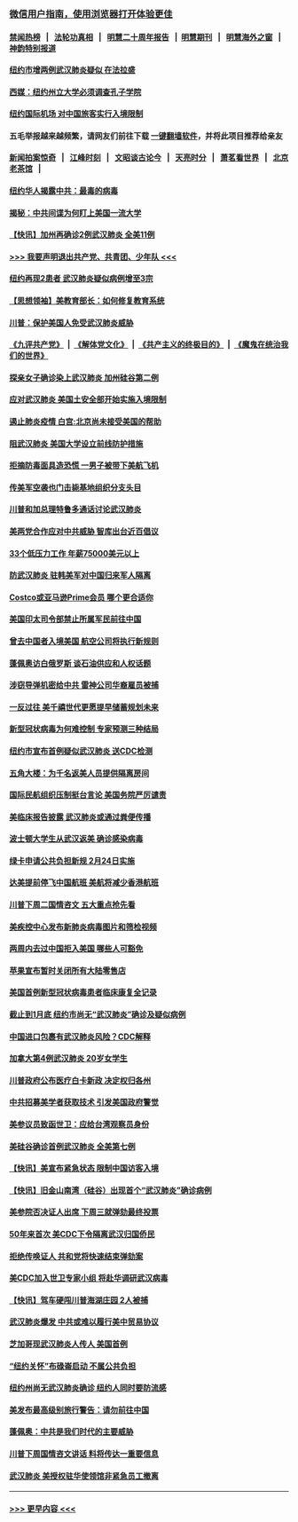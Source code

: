 ### [微信用户指南，使用浏览器打开体验更佳](https://github.com/gfw-breaker/banned-news1/blob/master/indexes/wechat-guide.md?t=0)
#### [禁闻热榜](热点新闻.md?t=0)  &nbsp;&nbsp;|&nbsp;&nbsp; [法轮功真相](https://github.com/gfw-breaker/truth/blob/master/README.md?t=0) &nbsp;&nbsp;|&nbsp;&nbsp; [明慧二十周年报告](https://github.com/gfw-breaker/mh-reports/blob/master/README.md?t=0) &nbsp;&nbsp;|&nbsp;&nbsp;[明慧期刊](https://github.com/gfw-breaker/mh-qikan) &nbsp;&nbsp;|&nbsp;&nbsp; [明慧海外之窗](https://github.com/gfw-breaker/mh-news/blob/master/README.md?t=0) &nbsp;&nbsp;|&nbsp;&nbsp; [神韵特别报道](https://github.com/gfw-breaker/mh-news/blob/master/shenyun.md?t=0)
#### [纽约市增两例武汉肺炎疑似 在法拉盛](../pages/nsc412/n11840625.md?t=02031833) 
#### [西媒：纽约州立大学必须调查孔子学院](../pages/nsc412/n11840637.md?t=02031833) 
#### [纽约国际机场  对中国旅客实行入境限制](../pages/nsc412/n11840619.md?t=02031833) 
#### 五毛举报越来越频繁，请网友们前往下载 [一键翻墙软件](https://github.com/gfw-breaker/ssr-accounts)，并将此项目推荐给亲友
#### [新闻拍案惊奇](https://github.com/gfw-breaker/banned-news1/blob/master/pages/link4.md) &nbsp;&nbsp;|&nbsp;&nbsp; [江峰时刻](https://github.com/gfw-breaker/banned-news1/blob/master/pages/link4.md) &nbsp;&nbsp;|&nbsp;&nbsp; [文昭谈古论今](https://github.com/gfw-breaker/banned-news1/blob/master/pages/link4.md) &nbsp;&nbsp;|&nbsp;&nbsp; [天亮时分](https://github.com/gfw-breaker/banned-news1/blob/master/pages/link4.md) &nbsp;&nbsp;|&nbsp;&nbsp; [萧茗看世界](https://github.com/gfw-breaker/banned-news1/blob/master/pages/link4.md) &nbsp;&nbsp;|&nbsp;&nbsp; [北京老茶馆](https://github.com/gfw-breaker/banned-news1/blob/master/pages/link4.md) &nbsp;&nbsp;|&nbsp;&nbsp; 
#### [纽约华人揭露中共：最毒的病毒](../pages/nsc412/n11840631.md?t=02031833) 
#### [揭秘：中共间谍为何盯上美国一流大学](../pages/nsc412/n11840270.md?t=02031833) 
#### [【快讯】加州再确诊2例武汉肺炎 全美11例](../pages/nsc412/n11840339.md?t=02031833) 
#### [>>> 我要声明退出共产党、共青团、少年队 <<<](https://github.com/begood0513/goodnews/blob/master/quit/letter.md) 
#### [纽约再现2患者 武汉肺炎疑似病例增至3宗](../pages/nsc412/n11840010.md?t=02031833) 
#### [【思想领袖】美教育部长：如何修复教育系统](../pages/nsc412/n11690865.md?t=02031833) 
#### [川普：保护美国人免受武汉肺炎威胁](../pages/nsc412/n11839718.md?t=02031833) 
#### [《九评共产党》](https://github.com/begood0513/9ping.md/blob/master/README.md) &nbsp;|&nbsp; [《解体党文化》](../../../../jtdwh.md/blob/master/README.md)  &nbsp;|&nbsp; [《共产主义的终极目的》](../../../../gczydzjmd.md/blob/master/README.md) &nbsp;|&nbsp; [《魔鬼在统治我们的世界》](../../../../mgztzwmdsj.md/blob/master/README.md) 
#### [探亲女子确诊染上武汉肺炎 加州硅谷第二例](../pages/nsc412/n11839784.md?t=02031833) 
#### [应对武汉肺炎 美国土安全部开始实施入境限制](../pages/nsc412/n11839729.md?t=02031833) 
#### [遏止肺炎疫情 白宫:北京尚未接受美国的帮助](../pages/nsc412/n11839660.md?t=02031833) 
#### [阻武汉肺炎 美国大学设立前线防护措施](../pages/nsc412/n11839479.md?t=02031833) 
#### [拒摘防毒面具造恐慌 一男子被带下美航飞机](../pages/nsc412/n11839455.md?t=02031833) 
#### [传美军空袭也门击毙基地组织分支头目](../pages/nsc412/n11839210.md?t=02031833) 
#### [川普和加总理特鲁多通话讨论武汉肺炎](../pages/nsc412/n11839128.md?t=02031833) 
#### [美两党合作应对中共威胁 智库出台近百倡议](../pages/nsc412/n11838437.md?t=02031833) 
#### [33个低压力工作 年薪75000美元以上](../pages/nsc412/n11834441.md?t=02031833) 
#### [防武汉肺炎 驻韩美军对中国归来军人隔离](../pages/nsc412/n11838970.md?t=02031833) 
#### [Costco或亚马逊Prime会员 哪个更合适你](../pages/nsc412/n11834459.md?t=02031833) 
#### [美国印太司令部禁止所属军民前往中国](../pages/nsc412/n11838418.md?t=02031833) 
#### [曾去中国者入境美国 航空公司将执行新规则](../pages/nsc412/n11838375.md?t=02031833) 
#### [蓬佩奥访白俄罗斯 谈石油供应和人权话题](../pages/nsc412/n11838242.md?t=02031833) 
#### [涉窃导弹机密给中共 雷神公司华裔雇员被捕](../pages/nsc412/n11838129.md?t=02031833) 
#### [一反过往 美千禧世代更愿提早储蓄规划未来](../pages/nsc412/n11837601.md?t=02031833) 
#### [新型冠状病毒为何难控制 专家预测三种结局](../pages/nsc412/n11838002.md?t=02031833) 
#### [纽约市宣布首例疑似武汉肺炎 送CDC检测](../pages/nsc412/n11837852.md?t=02031833) 
#### [五角大楼：为千名返美人员提供隔离房间](../pages/nsc412/n11837831.md?t=02031833) 
#### [国际民航组织压制挺台言论 美国务院严厉谴责](../pages/nsc412/n11837791.md?t=02031833) 
#### [美临床报告披露 武汉肺炎或通过粪便传播](../pages/nsc412/n11837626.md?t=02031833) 
#### [波士顿大学生从武汉返美 确诊感染病毒](../pages/nsc412/n11837580.md?t=02031833) 
#### [绿卡申请公共负担新规 2月24日实施](../pages/nsc412/n11836634.md?t=02031833) 
#### [达美提前停飞中国航班 美航将减少香港航班](../pages/nsc412/n11837649.md?t=02031833) 
#### [川普下周二国情咨文 五大重点抢先看](../pages/nsc412/n11837512.md?t=02031833) 
#### [美疾控中心发布新肺炎病毒图片和筛检视频](../pages/nsc412/n11837491.md?t=02031833) 
#### [两周内去过中国拒入美国 哪些人可豁免](../pages/nsc412/n11837400.md?t=02031833) 
#### [苹果宣布暂时关闭所有大陆零售店](../pages/nsc412/n11837097.md?t=02031833) 
#### [美国首例新型冠状病毒患者临床康复全记录](../pages/nsc412/n11836513.md?t=02031833) 
#### [截止到1月底  纽约市尚无“武汉肺炎”确诊及疑似病例](../pages/nsc412/n11836657.md?t=02031833) 
#### [中国进口包裹有武汉肺炎风险？CDC解释](../pages/nsc412/n11836321.md?t=02031833) 
#### [加拿大第4例武汉肺炎 20岁女学生](../pages/nsc412/n11836537.md?t=02031833) 
#### [川普政府公布医疗白卡新政 决定权归各州](../pages/nsc412/n11836336.md?t=02031833) 
#### [中共招募美学者获取技术 引发美国政府警觉](../pages/nsc412/n11836277.md?t=02031833) 
#### [美参议员致函世卫：应给台湾观察员身份](../pages/nsc412/n11836183.md?t=02031833) 
#### [美硅谷确诊首例武汉肺炎 全美第七例](../pages/nsc412/n11836093.md?t=02031833) 
#### [【快讯】美宣布紧急状态 限制中国访客入境](../pages/nsc412/n11836030.md?t=02031833) 
#### [【快讯】旧金山南湾（硅谷）出现首个“武汉肺炎”确诊病例](../pages/nsc412/n11836084.md?t=02031833) 
#### [美参院否决证人出席 下周三就弹劾最终投票](../pages/nsc412/n11835900.md?t=02031833) 
#### [50年来首次 美CDC下令隔离武汉归国侨民](../pages/nsc412/n11835854.md?t=02031833) 
#### [拒绝传唤证人 共和党将快速结束弹劾案](../pages/nsc412/n11835573.md?t=02031833) 
#### [美CDC加入世卫专家小组 将赴华调研武汉病毒](../pages/nsc412/n11835584.md?t=02031833) 
#### [【快讯】驾车硬闯川普海湖庄园 2人被捕](../pages/nsc412/n11835785.md?t=02031833) 
#### [武汉肺炎爆发 中共或难以履行美中贸易协议](../pages/nsc412/n11834752.md?t=02031833) 
#### [芝加哥现武汉肺炎人传人 美国首例](../pages/nsc412/n11834730.md?t=02031833) 
#### [“纽约关怀”布碌崙启动  不属公共负担](../pages/nsc412/n11834269.md?t=02031833) 
#### [纽约州尚无武汉肺炎确诊  纽约人同时要防流感](../pages/nsc412/n11834247.md?t=02031833) 
#### [美发布最高级别旅行警告：请勿前往中国](../pages/nsc412/n11834038.md?t=02031833) 
#### [蓬佩奥：中共是我们时代的主要威胁](../pages/nsc412/n11833434.md?t=02031833) 
#### [川普下周国情咨文讲话 料将传达一重要信息](../pages/nsc412/n11833714.md?t=02031833) 
#### [武汉肺炎 美授权驻华使领馆非紧急员工撤离](../pages/nsc412/n11833604.md?t=02031833) 

----
#### [ >>> 更早内容 <<< ](../indexes/nsc412-earlier.md)
